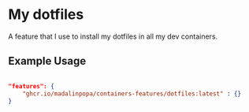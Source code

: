 # My dotfiles
A feature that I use to install my dotfiles in all my dev containers.

## Example Usage

```json

"features": {
    "ghcr.io/madalinpopa/containers-features/dotfiles:latest" : {}
}

```
